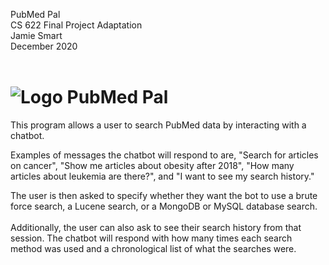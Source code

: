 PubMed Pal  
CS 622 Final Project Adaptation  
Jamie Smart  
December 2020  
<br/>

# ![Logo](./src/main/resources/static/favicon/favicon.ico) PubMed Pal

This program allows a user to search PubMed data by interacting with a chatbot.  

Examples of messages the chatbot will respond to are, \"Search for articles on cancer\", \"Show me articles about obesity after 2018\", \"How many articles about leukemia are there?\", and \"I want to see my search history.\"

The user is then asked to specify whether they want the bot to use a brute force search, a Lucene search, or a MongoDB or MySQL database search. 
<br/>  
Additionally, the user can also ask to see their search history from that session. The chatbot will respond with how many times each search method was used and a chronological list of what the searches were.
<br/>  
<br/>
    
